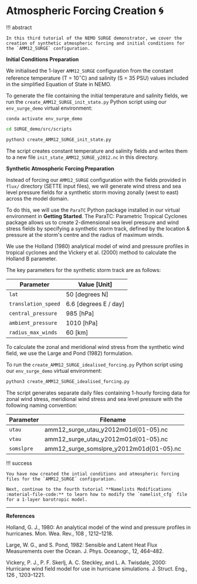 # **Atmospheric Forcing Creation :cyclone:**

!!! abstract

    In this third tutorial of the NEMO SURGE demonstrator, we cover the creation of synthetic atmospheric forcing and initial conditions for the `AMM12_SURGE` configuration.

**Initial Conditions Preparation**

We initialised the 1-layer `AMM12_SURGE` configuration from the constant reference temperature (T = 10$^{\circ}$C) and salinity (S = 35 PSU) values included in the simplified Equation of State in NEMO.

To generate the file containing the initial temperature and salinity fields, we run the `create_AMM12_SURGE_init_state.py` Python script using our `env_surge_demo` virtual environment:

```sh
conda activate env_surge_demo

cd SURGE_demo/src/scripts

python3 create_AMM12_SURGE_init_state.py
```

The script creates constant temperature and salinity fields and writes them to a new file `init_state_AMM12_SURGE_y2012.nc` in this directory.

**Synthetic Atmospheric Forcing Preparation**

Instead of forcing our `AMM12_SURGE` configuration with the fields provided in `flux/` directory (SETTE input files), we will generate wind stress and sea level pressure fields for a synthetic storm moving zonally (west to east) across the model domain.

To do this, we will use the `ParaTC` Python package installed in our virtual environment in **Getting Started**. The ParaTC: Parametric Tropical Cyclones package allows us to create 2-dimensional sea level pressure and wind stress fields by specifying a synthetic storm track, defined by the location & pressure at the storm's centre and the radius of maximum winds. 

We use the Holland (1980) analytical model of wind and pressure profiles in tropical cyclones and the Vickery et al. (2000) method to calculate the Holland B parameter.

The key parameters for the synthetic storm track are as follows:

| Parameter      | Value [Unit]                          |
| ----------- | ------------------------------------ |
| `lat`      | 50 [degrees N]  |
| `translation_speed`      | 6.6 [degrees E / day]  |
| `central_pressure`      | 985 [hPa]  |
| `ambient_pressure`      | 1010 [hPa]  |
| `radius_max_winds`      | 60 [km]  |

To calculate the zonal and meridional wind stress from the synthetic wind field, we use the Large and Pond (1982) formulation.

To run the `create_AMM12_SURGE_idealised_forcing.py` Python script using our `env_surge_demo` virtual environment:

```sh
python3 create_AMM12_SURGE_idealised_forcing.py
```

The script generates separate daily files containing 1-hourly forcing data for zonal wind stress, meridional wind stress and sea level pressure with the following naming convention:

| Parameter      | Filename                         |
| ----------- | ------------------------------------ |
| `utau`      | amm12_surge_utau_y2012m01d{01-05}.nc  |
| `vtau`      | amm12_surge_utau_y2012m01d{01-05}.nc  |
| `somslpre`      | amm12_surge_somslpre_y2012m01d{01-05}.nc  |

!!! success

    You have now created the intial conditions and atmospheric forcing files for the `AMM12_SURGE` configuration.

    Next, continue to the fourth tutorial **Namelists Modifications :material-file-code:** to learn how to modify the `namelist_cfg` file for a 1-layer barotropic model.

---
**References**

Holland, G. J., 1980: An analytical model of the wind and pressure profiles in hurricanes. Mon. Wea. Rev., 108 , 1212–1218.

Large, W. G., and S. Pond, 1982: Sensible and Latent Heat Flux Measurements over the Ocean. J. Phys. Oceanogr., 12, 464–482.

Vickery, P. J., P. F. Skerlj, A. C. Steckley, and L. A. Twisdale, 2000: Hurricane wind field model for use in hurricane simulations. J. Struct. Eng., 126 , 1203–1221.
